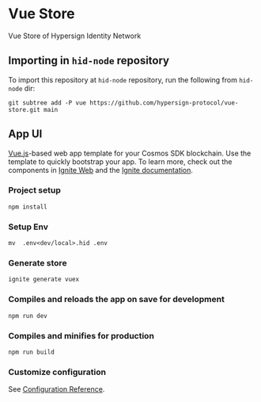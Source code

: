 # Vue Store

Vue Store of Hypersign Identity Network

## Importing in `hid-node` repository

To import this repository at `hid-node` repository, run the following from `hid-node` dir:

```
git subtree add -P vue https://github.com/hypersign-protocol/vue-store.git main
```

## App UI

[Vue.js](https://vuejs.org/)-based web app template for your Cosmos SDK blockchain. Use the template to quickly bootstrap your app. To learn more, check out the components in [Ignite Web](https://github.com/ignite-hq/web) and the [Ignite documentation](https://docs.ignite.network/).

### Project setup

```
npm install
```

### Setup Env

```
mv  .env<dev/local>.hid .env
```

### Generate store

```
ignite generate vuex
```

### Compiles and reloads the app on save for development

```
npm run dev
```

### Compiles and minifies for production

```
npm run build
```

### Customize configuration

See [Configuration Reference](https://cli.vuejs.org/config/).
